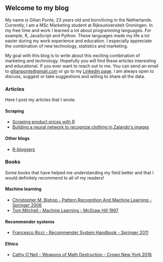 ## Welcome to my blog

My name is Gilian Ponte, 23 years old and born/living in the Netherlands. Currently, I am a MSc Marketing student at Rijksuniversiteit Groningen. In my free time and work I learned a lot about programming languages. For example, R, JavaScript and Python. These languages made my life a lot easier during my work experience and education. I especially appreciate the combination of new technology, statistics and marketing.

My goal with this blog is to write about this exciting combination of marketing and technology. Hopefully you will find these articles interesting and educational. If you ever want to reach out to me. You can send an email to gilianponte@gmail.com or go to my [Linkedin page](https://www.linkedin.com/in/gilianponte/). I am always open to discuss, suggest or take suggestions and willing to share all the data.

### Articles
Here I post my articles that I wrote.

#### Scraping
- [Scraping product prices with R](scraping_with_R/)
- [Building a neural network to recognize clothing in Zalando's images](building-a-neural-network/)

#### Other blogs
-  [R-bloggers](https://www.r-bloggers.com)

### Books
Some books that have helped me understanding my field better and that I would definitely recommend to all of my readers!

#### Machine learning
- [Christopher M. Bishop - Pattern Recognition And Machine Learning - Springer 2006](http://users.isr.ist.utl.pt/~wurmd/Livros/school/Bishop%20-%20Pattern%20Recognition%20And%20Machine%20Learning%20-%20Springer%20%202006.pdf)
- [Tom Mitchell - Machine Learning - McGraw Hill 1997](http://www.cs.ubbcluj.ro/~gabis/ml/ml-books/McGrawHill%20-%20Machine%20Learning%20-Tom%20Mitchell.pdf)

#### Recommender systems
- [Francesco Ricci - Recommender System Handbook - Springer 2011](http://www.cs.ubbcluj.ro/~gabis/DocDiplome/SistemeDeRecomandare/Recommender_systems_handbook.pdf)

#### Ethics
- [Cathy O'Neil - Weapons of Math Destruction - Crown New York 2016](https://we.riseup.net/assets/.../Weapons+of+Math+Destruction+Cathy+O%27Neil.pdf)
